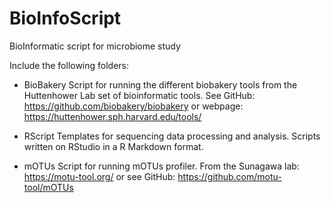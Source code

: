 # BioInfoScript
BioInformatic script for microbiome study

Include the following folders:
- BioBakery
Script for running the different biobakery tools from the Huttenhower Lab set of bioinformatic tools. See GitHub: https://github.com/biobakery/biobakery or webpage: https://huttenhower.sph.harvard.edu/tools/

- RScript
Templates for sequencing data processing and analysis. Scripts written on RStudio in a R Markdown format.

- mOTUs
Script for running mOTUs profiler. From the Sunagawa lab: https://motu-tool.org/ or see GitHub: https://github.com/motu-tool/mOTUs
